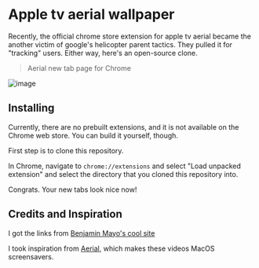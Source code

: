 # Apple tv aerial wallpaper

Recently, the official chrome store extension for apple tv aerial became the another victim of google's helicopter parent tactics. They pulled it for "tracking" users. Either way, here's an open-source clone.

> Aerial new tab page for Chrome

![image](https://github.com/gtsteffaniak/apple-tv-aerial-chrome/assets/42989099/3b8e4af3-a546-481f-a6f4-2bbf870f582e)

## Installing

Currently, there are no prebuilt extensions, and it is not available on the Chrome web store. You can build it yourself, though.

First step is to clone this repository.

In Chrome, navigate to `chrome://extensions` and select "Load unpacked extension" and select the directory that you cloned this repository into.

Congrats. Your new tabs look nice now!

## Credits and Inspiration

I got the links from [Benjamin Mayo's cool site](http://benjaminmayo.co.uk/watch-all-the-apple-tv-aerial-video-screensavers)

I took inspiration from [Aerial](https://github.com/JohnCoates/Aerial), which makes these videos MacOS screensavers.
